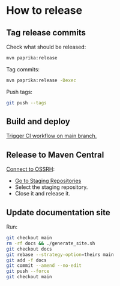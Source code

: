 
# How to release

## Tag release commits

Check what should be released:
```bash
mvn paprika:release
```
Tag commits:
```bash
mvn paprika:release -Dexec
```
Push tags:
```bash
git push --tags
```

## Build and deploy

[Trigger CI workflow on main branch.](https://github.com/atos-digital-id/paprika/actions/workflows/maven.yml)

## Release to Maven Central

[Connect to OSSRH](https://s01.oss.sonatype.org/):

  * [Go to Staging Repositories](https://s01.oss.sonatype.org/#stagingRepositories)
  * Select the staging repository.
  * Close it and release it.

## Update documentation site

Run:
```bash
git checkout main
rm -rf docs && ./generate_site.sh
git checkout docs
git rebase --strategy-option=theirs main
git add -f docs
git commit --amend --no-edit
git push --force
git checkout main
```

